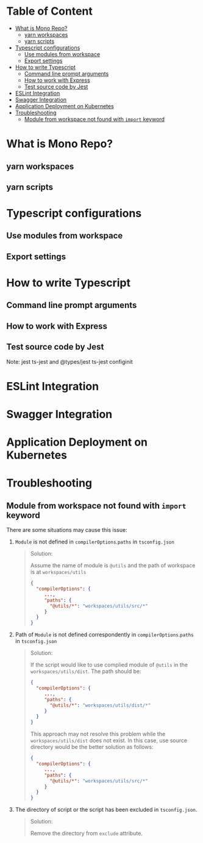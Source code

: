 <!-- omit in toc -->
# Table of Content
- [What is Mono Repo?](#what-is-mono-repo)
  - [yarn workspaces](#yarn-workspaces)
  - [yarn scripts](#yarn-scripts)
- [Typescript configurations](#typescript-configurations)
  - [Use modules from workspace](#use-modules-from-workspace)
  - [Export settings](#export-settings)
- [How to write Typescript](#how-to-write-typescript)
  - [Command line prompt arguments](#command-line-prompt-arguments)
  - [How to work with Express](#how-to-work-with-express)
  - [Test source code by Jest](#test-source-code-by-jest)
- [ESLint Integration](#eslint-integration)
- [Swagger Integration](#swagger-integration)
- [Application Deployment on Kubernetes](#application-deployment-on-kubernetes)
- [Troubleshooting](#troubleshooting)
  - [Module from workspace not found with `import` keyword](#module-from-workspace-not-found-with-import-keyword)


# What is Mono Repo?

## yarn workspaces

## yarn scripts


# Typescript configurations

## Use modules from workspace

## Export settings


# How to write Typescript

## Command line prompt arguments

## How to work with Express

## Test source code by Jest
Note: jest ts-jest and @types/jest
ts-jest configinit


# ESLint Integration


# Swagger Integration


# Application Deployment on Kubernetes


# Troubleshooting

## Module from workspace not found with `import` keyword

There are some situations may cause this issue:
1. `Module` is not defined in `compilerOptions`.`paths` in `tsconfig.json`
   > Solution:
   > 
   > Assume the name of module is `@utils` and the path of workspace is at `workspaces/utils`
   > ```json
   > {
   >   "compilerOptions": {
   >      ...,
   >      "paths": {
   >        "@utils/*": "workspaces/utils/src/*"
   >      }
   >   } 
   > }
   > ```
2. Path of `Module` is not defined correspondently in `compilerOptions`.`paths` in `tsconfig.json`
   > Solution:
   > 
   > If the script would like to use complied module of `@utils` in the `workspaces/utils/dist`. 
   > The path should be:
   > ```json
   > {
   >   "compilerOptions": {
   >      ...,
   >      "paths": {
   >        "@utils/*": "workspaces/utils/dist/*"
   >      }
   >   } 
   > }
   > ```
   >
   > This approach may not resolve this problem while the `workspaces/utils/dist` does not exist.
   > In this case, use source directory would be the better solution as follows:
   > ```json
   > {
   >   "compilerOptions": {
   >      ...,
   >      "paths": {
   >        "@utils/*": "workspaces/utils/src/*"
   >      }
   >   } 
   > }
   > ```
3. The directory of script or the script has been excluded in `tsconfig.json`.
   > Solution:
   >
   > Remove the directory from `exclude` attribute.
